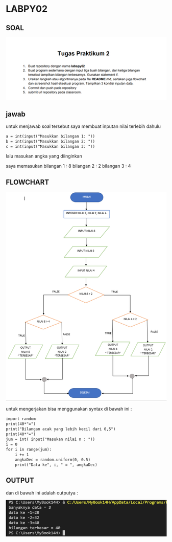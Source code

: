 # LABPY02

## SOAL

![img](gambar/ss1.PNG)

## jawab

untuk menjawab soal tersebut saya membuat inputan nilai terlebih dahulu

    a = int(input("Masukkan bilangan 1: "))
    b = int(input("Masukkan bilangan 2: "))
    c = int(input("Masukkan bilangan 3: "))

lalu masukan angka yang diinginkan

saya memasukan bilangan 1 : 8 bilangan 2 : 2 bilangan 3 : 4

## FLOWCHART

![img](gambar/flowchart.PNG)

untuk mengerjakan bisa menggunakan syntax di bawah ini :


    import random
    print(40*"=")
    print("Bilangan acak yang lebih kecil dari 0,5")
    print(40*"=")
    jum = int( input("Masukan nilai n : "))
    i = 0
    for i in range(jum):
        i += 1
        angkaDec = random.uniform(0, 0.5)
        print("Data ke", i, " = ", angkaDec)

## OUTPUT

dan di bawah ini adalah outputya :

![img](gambar/hsl1.PNG)

